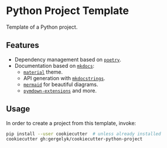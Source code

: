 # Python Project Template

Template of a Python project.

## Features

* Dependency management based on [`poetry`](https://python-poetry.org/).
* Documentation based on [`mkdocs`](https://www.mkdocs.org/):
  - [`material`](https://squidfunk.github.io/mkdocs-material/) theme.
  - API generation with [`mkdocstrings`](https://pawamoy.github.io/mkdocstrings/).
  - [`mermaid`](https://mermaidjs.github.io/#/) for beautiful diagrams.
  - [`pymdown-extensions`](https://facelessuser.github.io/pymdown-extensions/) and more.

## Usage

In order to create a project from this template, invoke:

```sh
pip install --user cookiecutter  # unless already installed
cookiecutter gh:gergelyk/cookiecutter-python-project
```
